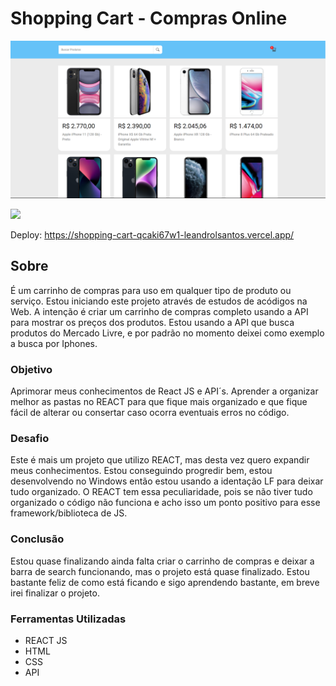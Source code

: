 # Shopping Cart - Compras Online

![](./assets/img/tela1.png)

![](./assets/img/tela2.gif)

Deploy: https://shopping-cart-qcaki67w1-leandrolsantos.vercel.app/

## Sobre

É um carrinho de compras para uso em qualquer tipo de produto ou serviço. Estou iniciando este projeto através de estudos de acódigos na Web. A intenção é criar um carrinho de compras completo usando a API para mostrar os preços dos produtos. Estou usando a API que busca produtos do Mercado Livre, e por padrão no momento deixei como exemplo a busca por Iphones.

### Objetivo

Aprimorar meus conhecimentos de React JS e API´s. Aprender a organizar melhor as pastas no REACT para que fique mais organizado e que fique fácil de alterar ou consertar caso ocorra eventuais erros no código.

### Desafio

Este é mais um projeto que utilizo REACT, mas desta vez quero expandir meus conhecimentos. Estou conseguindo progredir bem, estou desenvolvendo no Windows então estou usando a identação LF para deixar tudo organizado. O REACT tem essa peculiaridade, pois se não tiver tudo organizado o código não funciona e acho isso um ponto positivo para esse framework/biblioteca de JS.

### Conclusão

Estou quase finalizando ainda falta criar o carrinho de compras e deixar a barra de search funcionando, mas o projeto está quase finalizado. Estou bastante feliz de como está ficando e sigo aprendendo bastante, em breve irei finalizar o projeto.

### Ferramentas Utilizadas

- REACT JS
- HTML
- CSS
- API